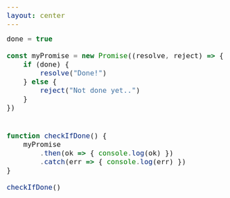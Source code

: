 ```yaml
---
layout: center
---
```


```js
done = true

const myPromise = new Promise((resolve, reject) => {
    if (done) {
        resolve("Done!")
    } else {
        reject("Not done yet..")
    }
})
```

<br>

<v-click>

```js
function checkIfDone() {
    myPromise
        .then(ok => { console.log(ok) })
        .catch(err => { console.log(err) })
}

checkIfDone()
```

</v-click>

<style>
code {
    font-size: 16px ;
}
</style>
